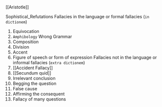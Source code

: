 [[Aristotle]]

Sophistical_Refutations
Fallacies in the language or formal fallacies (`in dictionem`)
1. Equivocation
2. `Amphibology` Wrong Grammar
3. Composition
4. Division
5. Accent
6. Figure of speech or form of expression
Fallacies not in the language or informal fallacies (`extra dictionem`)
1. [[Accident Fallacy]]
2. [[Secundum quid]]
3. Irrelevant conclusion
4. Begging the question
5. False cause
6. Affirming the consequent
7. Fallacy of many questions